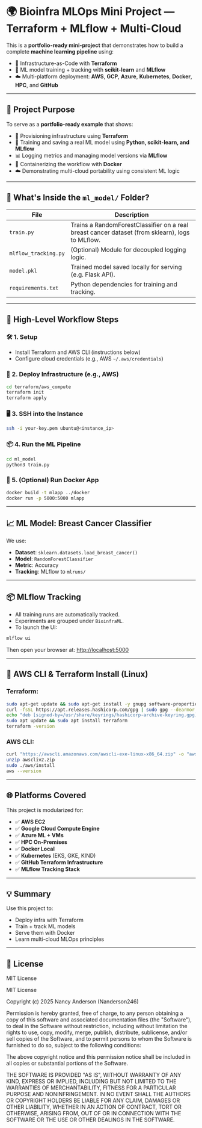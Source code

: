 
# 🌍 Bioinfra MLOps Mini Project — Terraform + MLflow + Multi-Cloud

This is a **portfolio-ready mini-project** that demonstrates how to build a complete **machine learning pipeline** using:

- 🧱 Infrastructure-as-Code with **Terraform**
- 🤖 ML model training + tracking with **scikit-learn** and **MLflow**
- ☁️ Multi-platform deployment: **AWS**, **GCP**, **Azure**, **Kubernetes**, **Docker**, **HPC**, and **GitHub**

---

## 🎯 Project Purpose

To serve as a **portfolio-ready example** that shows:

- 🔧 Provisioning infrastructure using **Terraform**
- 🤖 Training and saving a real ML model using **Python, scikit-learn, and MLflow**
- 📊 Logging metrics and managing model versions via **MLflow**
- 🐳 Containerizing the workflow with **Docker**
- ☁️ Demonstrating multi-cloud portability using consistent ML logic

---

## 🧠 What's Inside the `ml_model/` Folder?

| File                | Description |
|---------------------|-------------|
| `train.py`          | Trains a RandomForestClassifier on a real breast cancer dataset (from sklearn), logs to MLflow. |
| `mlflow_tracking.py`| (Optional) Module for decoupled logging logic. |
| `model.pkl`         | Trained model saved locally for serving (e.g. Flask API). |
| `requirements.txt`  | Python dependencies for training and tracking. |

---

## 📘 High-Level Workflow Steps

### 🛠️ 1. Setup

- Install Terraform and AWS CLI (instructions below)
- Configure cloud credentials (e.g., AWS `~/.aws/credentials`)

### 🚀 2. Deploy Infrastructure (e.g., AWS)

```bash
cd terraform/aws_compute
terraform init
terraform apply
````

### 🖥️ 3. SSH into the Instance

```bash
ssh -i your-key.pem ubuntu@<instance_ip>
```

### 📦 4. Run the ML Pipeline

```bash
cd ml_model
python3 train.py
```

### 🐳 5. (Optional) Run Docker App

```bash
docker build -t mlapp ../docker
docker run -p 5000:5000 mlapp
```

---

## 📈 ML Model: Breast Cancer Classifier

We use:

* **Dataset**: `sklearn.datasets.load_breast_cancer()`
* **Model**: `RandomForestClassifier`
* **Metric**: Accuracy
* **Tracking**: MLflow to `mlruns/`

---

## 📦 MLflow Tracking

* All training runs are automatically tracked.
* Experiments are grouped under `BioinfraML`.
* To launch the UI:

```bash
mlflow ui
```

Then open your browser at: [http://localhost:5000](http://localhost:5000)

---

## 🧰 AWS CLI & Terraform Install (Linux)

### Terraform:

```bash
sudo apt-get update && sudo apt-get install -y gnupg software-properties-common curl
curl -fsSL https://apt.releases.hashicorp.com/gpg | sudo gpg --dearmor -o /usr/share/keyrings/hashicorp-archive-keyring.gpg
echo "deb [signed-by=/usr/share/keyrings/hashicorp-archive-keyring.gpg] https://apt.releases.hashicorp.com $(lsb_release -cs) main" | sudo tee /etc/apt/sources.list.d/hashicorp.list
sudo apt update && sudo apt install terraform
terraform -version
```

### AWS CLI:

```bash
curl "https://awscli.amazonaws.com/awscli-exe-linux-x86_64.zip" -o "awscliv2.zip"
unzip awscliv2.zip
sudo ./aws/install
aws --version
```

---

## 🌐 Platforms Covered

This project is modularized for:

* ✅ **AWS EC2**
* ✅ **Google Cloud Compute Engine**
* ✅ **Azure ML + VMs**
* ✅ **HPC On-Premises**
* ✅ **Docker Local**
* ✅ **Kubernetes** (EKS, GKE, KIND)
* ✅ **GitHub Terraform Infrastructure**
* ✅ **MLflow Tracking Stack**

---

## 💡 Summary

Use this project to:

* Deploy infra with Terraform
* Train + track ML models
* Serve them with Docker
* Learn multi-cloud MLOps principles

---

## 📜 License

MIT License

MIT License

Copyright (c) 2025 Nancy Anderson (Nanderson246)

Permission is hereby granted, free of charge, to any person obtaining a copy
of this software and associated documentation files (the "Software"), to deal
in the Software without restriction, including without limitation the rights
to use, copy, modify, merge, publish, distribute, sublicense, and/or sell
copies of the Software, and to permit persons to whom the Software is
furnished to do so, subject to the following conditions:

The above copyright notice and this permission notice shall be included in all
copies or substantial portions of the Software.

THE SOFTWARE IS PROVIDED "AS IS", WITHOUT WARRANTY OF ANY KIND, EXPRESS OR
IMPLIED, INCLUDING BUT NOT LIMITED TO THE WARRANTIES OF MERCHANTABILITY,
FITNESS FOR A PARTICULAR PURPOSE AND NONINFRINGEMENT. IN NO EVENT SHALL THE
AUTHORS OR COPYRIGHT HOLDERS BE LIABLE FOR ANY CLAIM, DAMAGES OR OTHER
LIABILITY, WHETHER IN AN ACTION OF CONTRACT, TORT OR OTHERWISE, ARISING FROM,
OUT OF OR IN CONNECTION WITH THE SOFTWARE OR THE USE OR OTHER DEALINGS IN THE
SOFTWARE.

```


